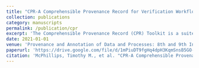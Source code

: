 ```yaml
---
title: "CPR-A Comprehensible Provenance Record for Verification Workflows in Whole Tale"
collection: publications
category: manuscripts
permalink: /publication/cpr
excerpt: 'The Comprehensible Provenance Record (CPR) Toolkit is a suite of tools for recording, storing, querying, and visualizing the provenance of artifacts produced by a run of a computational workflow.'
date: 2021-01-01
venue: 'Provenance and Annotation of Data and Processes: 8th and 9th International Provenance and Annotation Workshop, IPAW 2020+ IPAW 2021, Virtual Event, July 19–22, 2021, Proceedings 8'
paperurl: 'https://drive.google.com/file/d/1mPiuDT9fgHq4dpH3KqmSnsB5GO-wnTF1/view'
citation: 'McPhillips, Timothy M., et al. "CPR-A Comprehensible Provenance Record for Verification Workflows in Whole Tale." Provenance and Annotation of Data and Processes: 8th and 9th International Provenance and Annotation Workshop, IPAW 2020+ IPAW 2021, Virtual Event, July 19–22, 2021, Proceedings 8. Springer International Publishing, 2021.'
---
```


